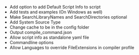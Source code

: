 - Add option to add Default Script Info to script
- Add tests and examples (On Windows as well)
- Make SearchLibraryNames and SearchDirectories optional
- Add System Source Type
- Change cache to be in the config folder
- Output compile_command.json
- Allow script info as standalone yaml file
- Commandline options
- Allow Languages to override FileExtensions in compiler profile
